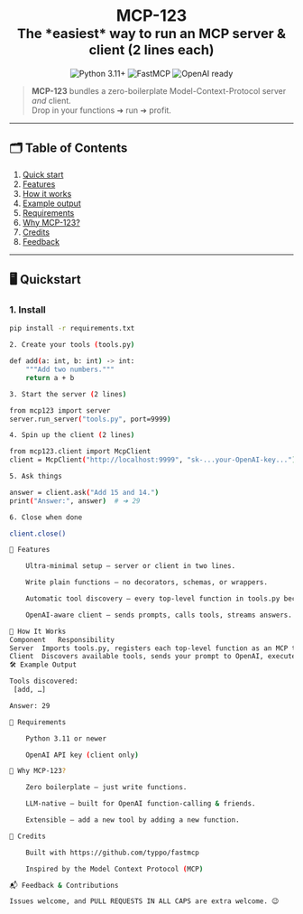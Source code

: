 <h1 align="center">
  MCP-123
  <br>
  <sub>The *easiest* way to run an MCP server & client (2 lines each)</sub>
</h1>

<p align="center">
  <img src="https://img.shields.io/badge/python-3.11%2B-blue" alt="Python 3.11+">
  <img src="https://img.shields.io/badge/fastmcp-powered-informational" alt="FastMCP">
  <img src="https://img.shields.io/badge/openai-ready-green" alt="OpenAI ready">
</p>

> **MCP-123** bundles a zero-boilerplate Model-Context-Protocol server *and* client.  
> Drop in your functions ➜ run ➜ profit.

---

## 🗂️ Table&nbsp;of&nbsp;Contents
1. [Quick start](#️-quickstart)
2. [Features](#-features)
3. [How it works](#-how-it-works)
4. [Example output](#️-example-output)
5. [Requirements](#-requirements)
6. [Why MCP-123?](#-why-mcp123)
7. [Credits](#-credits)
8. [Feedback](#-feedback--contributions)

---

## 🖥️ Quickstart

### 1. Install
```bash
pip install -r requirements.txt

2. Create your tools (tools.py)

def add(a: int, b: int) -> int:
    """Add two numbers."""
    return a + b

3. Start the server (2 lines)

from mcp123 import server
server.run_server("tools.py", port=9999)

4. Spin up the client (2 lines)

from mcp123.client import McpClient
client = McpClient("http://localhost:9999", "sk-...your-OpenAI-key...")

5. Ask things

answer = client.ask("Add 15 and 14.")
print("Answer:", answer)  # ➜ 29

6. Close when done

client.close()

🚀 Features

    Ultra-minimal setup – server or client in two lines.

    Write plain functions – no decorators, schemas, or wrappers.

    Automatic tool discovery – every top-level function in tools.py becomes an MCP tool.

    OpenAI-aware client – sends prompts, calls tools, streams answers.

📝 How It Works
Component	Responsibility
Server	Imports tools.py, registers each top-level function as an MCP tool, serves over HTTP.
Client	Discovers available tools, sends your prompt to OpenAI, executes tool calls when the model requests them, then returns the final answer.
🛠️ Example Output

Tools discovered:
 [add, …]

Answer: 29

🔑 Requirements

    Python 3.11 or newer

    OpenAI API key (client only)

📢 Why MCP-123?

    Zero boilerplate – just write functions.

    LLM-native – built for OpenAI function-calling & friends.

    Extensible – add a new tool by adding a new function.

🤝 Credits

    Built with https://github.com/typpo/fastmcp

    Inspired by the Model Context Protocol (MCP)

📬 Feedback & Contributions

Issues welcome, and PULL REQUESTS IN ALL CAPS are extra welcome. 😉
